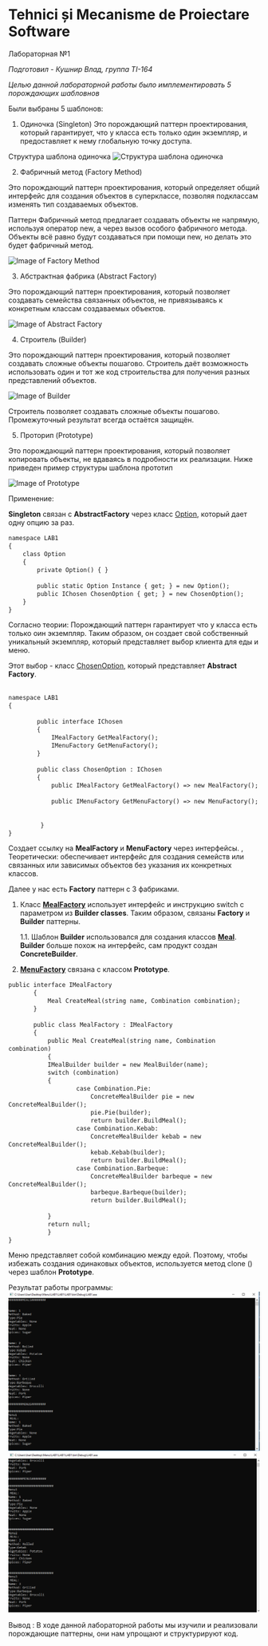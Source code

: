 # Tehnici și Mecanisme de Proiectare Software

Лабораторная №1

*Подготовил - Кушнир Влад, группа TI-164*

*Целью данной лабораторной работы было имплементировать 5 порождающих шабловнов*

Были выбраны 5 шаблонов: 
1. Одиночка (Singleton)
Это порождающий паттерн проектирования, который гарантирует, что у класса есть только один экземпляр, и предоставляет к нему глобальную точку доступа.

Структура шаблона одиночка
![Структура шаблона одиночка](https://refactoring.guru/images/patterns/diagrams/singleton/structure-ru-2x.png )



2. Фабричный метод (Factory Method)

Это порождающий паттерн проектирования, который определяет общий интерфейс для создания объектов в суперклассе, позволяя подклассам изменять тип создаваемых объектов.

Паттерн Фабричный метод предлагает создавать объекты не напрямую, используя оператор new, а через вызов особого фабричного метода. Объекты всё равно будут создаваться при помощи  new, но делать это будет фабричный метод.

![Image of Factory Method](https://refactoring.guru/images/patterns/cards/factory-method-mini-2x.png)



3. Абстрактная фабрика (Abstract Factory)

Это порождающий паттерн проектирования, который позволяет создавать семейства связанных объектов, не привязываясь к конкретным классам создаваемых объектов.

![Image of Abstract Factory](https://refactoring.guru/images/patterns/cards/abstract-factory-mini-2x.png)


4. Строитель (Builder)

Это порождающий паттерн проектирования, который позволяет создавать сложные объекты пошагово. Строитель даёт возможность использовать один и тот же код строительства для получения разных представлений объектов.

![Image of Builder](https://refactoring.guru/images/patterns/diagrams/builder/solution1-2x.png)

Строитель позволяет создавать сложные объекты пошагово. Промежуточный результат всегда остаётся защищён.

5. Проторип (Prototype)

Это порождающий паттерн проектирования, который позволяет копировать объекты, не вдаваясь в подробности их реализации. Ниже приведен пример структуры шаблона прототип

![Image of Prototype](https://refactoring.guru/images/patterns/diagrams/prototype/structure-2x.png)

Применение:

**Singleton** связан с **AbstractFactory** через класс [Option](https://github.com/Dagonail/Lab1_Tmps/blob/master/LAB/LAB1/Option.cs), который дает одну опцию за раз.
```
namespace LAB1
{
    class Option
    {
        private Option() { }

        public static Option Instance { get; } = new Option();
        public IChosen ChosenOption { get; } = new ChosenOption();
    }
}
```
Согласно теории: Порождающий паттерн гарантирует что у класса есть только оин экземпляр. Таким образом, он создает свой собственный уникальный экземпляр, который представляет выбор клиента для еды и меню.

Этот выбор - класс [ChosenOption](https://github.com/Dagonail/Lab1_Tmps/blob/master/LAB/LAB1/ChosenOption.cs), который представляет **Abstract Factory**.
```

namespace LAB1
{
  
        public interface IChosen
        {
            IMealFactory GetMealFactory();
            IMenuFactory GetMenuFactory();
        }

        public class ChosenOption : IChosen
        {
            public IMealFactory GetMealFactory() => new MealFactory();

            public IMenuFactory GetMenuFactory() => new MenuFactory();

            
         }   
}
```
Создает ссылку на **MealFactory** и **MenuFactory** через интерфейсы. , Теоретически: обеспечивает интерфейс для создания семейств или связанных или зависимых объектов без указания их конкретных классов.

Далее у нас есть **Factory** паттерн с 3 фабриками.
 1. Класс **[MealFactory](https://github.com/Secoranda/TMPS/blob/master/LAB1/LAB1/LAB1/MealFactory.cs)**
  использует интерфейс и инструкцию switch с параметром из **Builder classes**.
 Таким образом, связаны **Factory** и **Builder** паттерны.
 
       1.1. Шаблон **Builder** использовался для создания классов **[Meal](https://github.com/Dagonail/Lab1_Tmps/blob/master/LAB/LAB1/Meal.cs)**. 
       **Builder** больше похож на интерфейс, сам продукт создан **ConcreteBuilder**.
       
 2.  **[MenuFactory](https://github.com/Dagonail/Lab1_Tmps/blob/master/LAB/LAB1/MealFactory.cs)** связана с классом **Prototype**.
 ```
 public interface IMealFactory
        {
            Meal CreateMeal(string name, Combination combination);
        }

        public class MealFactory : IMealFactory
        {
            public Meal CreateMeal(string name, Combination combination)
            {
            IMealBuilder builder = new MealBuilder(name);
            switch (combination)
            {
                    case Combination.Pie:
                        ConcreteMealBuilder pie = new ConcreteMealBuilder();
                        pie.Pie(builder);
                        return builder.BuildMeal();
                    case Combination.Kebab:
                        ConcreteMealBuilder kebab = new ConcreteMealBuilder();
                        kebab.Kebab(builder);
                        return builder.BuildMeal();
                    case Combination.Barbeque:
                        ConcreteMealBuilder barbeque = new ConcreteMealBuilder();
                        barbeque.Barbeque(builder);
                        return builder.BuildMeal();

            }
            return null;
            }
}
 ```
 Меню представляет собой комбинацию между едой. Поэтому, чтобы избежать создания одинаковых объектов, используется метод clone () через шаблон **Prototype**.

Результат работы программы:
![Image of program](https://github.com/Dagonail/Lab1_Tmps/blob/master/LAB/Screens/%D0%91%D0%B5%D0%B7%D1%8B%D0%BC%D1%8F%D0%BD%D0%BD%D1%8B%D0%B9.png)
![Image of program](https://github.com/Dagonail/Lab1_Tmps/blob/master/LAB/Screens/%D0%91%D0%B5%D0%B7%D1%8B%D0%BC%D1%8F%D0%BD%D0%BD%D1%8B%D0%B92.png)

Вывод :
 В ходе данной лабораторной работы мы изучили и реализовали порождающие паттерны, они нам упрощают и структурируют код.

